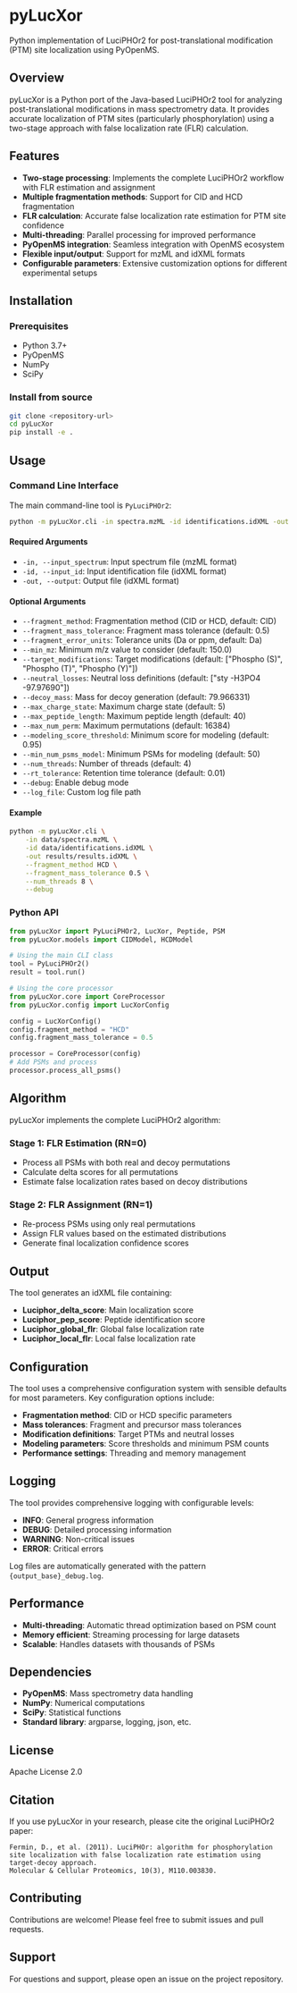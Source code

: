 # pyLucXor

Python implementation of LuciPHOr2 for post-translational modification (PTM) site localization using PyOpenMS.

## Overview

pyLucXor is a Python port of the Java-based LuciPHOr2 tool for analyzing post-translational modifications in mass spectrometry data. It provides accurate localization of PTM sites (particularly phosphorylation) using a two-stage approach with false localization rate (FLR) calculation.

## Features

- **Two-stage processing**: Implements the complete LuciPHOr2 workflow with FLR estimation and assignment
- **Multiple fragmentation methods**: Support for CID and HCD fragmentation
- **FLR calculation**: Accurate false localization rate estimation for PTM site confidence
- **Multi-threading**: Parallel processing for improved performance
- **PyOpenMS integration**: Seamless integration with OpenMS ecosystem
- **Flexible input/output**: Support for mzML and idXML formats
- **Configurable parameters**: Extensive customization options for different experimental setups

## Installation

### Prerequisites

- Python 3.7+
- PyOpenMS
- NumPy
- SciPy

### Install from source

```bash
git clone <repository-url>
cd pyLucXor
pip install -e .
```

## Usage

### Command Line Interface

The main command-line tool is `PyLuciPHOr2`:

```bash
python -m pyLucXor.cli -in spectra.mzML -id identifications.idXML -out results.idXML
```

#### Required Arguments

- `-in, --input_spectrum`: Input spectrum file (mzML format)
- `-id, --input_id`: Input identification file (idXML format)
- `-out, --output`: Output file (idXML format)

#### Optional Arguments

- `--fragment_method`: Fragmentation method (CID or HCD, default: CID)
- `--fragment_mass_tolerance`: Fragment mass tolerance (default: 0.5)
- `--fragment_error_units`: Tolerance units (Da or ppm, default: Da)
- `--min_mz`: Minimum m/z value to consider (default: 150.0)
- `--target_modifications`: Target modifications (default: ["Phospho (S)", "Phospho (T)", "Phospho (Y)"])
- `--neutral_losses`: Neutral loss definitions (default: ["sty -H3PO4 -97.97690"])
- `--decoy_mass`: Mass for decoy generation (default: 79.966331)
- `--max_charge_state`: Maximum charge state (default: 5)
- `--max_peptide_length`: Maximum peptide length (default: 40)
- `--max_num_perm`: Maximum permutations (default: 16384)
- `--modeling_score_threshold`: Minimum score for modeling (default: 0.95)
- `--min_num_psms_model`: Minimum PSMs for modeling (default: 50)
- `--num_threads`: Number of threads (default: 4)
- `--rt_tolerance`: Retention time tolerance (default: 0.01)
- `--debug`: Enable debug mode
- `--log_file`: Custom log file path

#### Example

```bash
python -m pyLucXor.cli \
    -in data/spectra.mzML \
    -id data/identifications.idXML \
    -out results/results.idXML \
    --fragment_method HCD \
    --fragment_mass_tolerance 0.5 \
    --num_threads 8 \
    --debug
```

### Python API

```python
from pyLucXor import PyLuciPHOr2, LucXor, Peptide, PSM
from pyLucXor.models import CIDModel, HCDModel

# Using the main CLI class
tool = PyLuciPHOr2()
result = tool.run()

# Using the core processor
from pyLucXor.core import CoreProcessor
from pyLucXor.config import LucXorConfig

config = LucXorConfig()
config.fragment_method = "HCD"
config.fragment_mass_tolerance = 0.5

processor = CoreProcessor(config)
# Add PSMs and process
processor.process_all_psms()
```

## Algorithm

pyLucXor implements the complete LuciPHOr2 algorithm:

### Stage 1: FLR Estimation (RN=0)
- Process all PSMs with both real and decoy permutations
- Calculate delta scores for all permutations
- Estimate false localization rates based on decoy distributions

### Stage 2: FLR Assignment (RN=1)
- Re-process PSMs using only real permutations
- Assign FLR values based on the estimated distributions
- Generate final localization confidence scores

## Output

The tool generates an idXML file containing:
- **Luciphor_delta_score**: Main localization score
- **Luciphor_pep_score**: Peptide identification score
- **Luciphor_global_flr**: Global false localization rate
- **Luciphor_local_flr**: Local false localization rate

## Configuration

The tool uses a comprehensive configuration system with sensible defaults for most parameters. Key configuration options include:

- **Fragmentation method**: CID or HCD specific parameters
- **Mass tolerances**: Fragment and precursor mass tolerances
- **Modification definitions**: Target PTMs and neutral losses
- **Modeling parameters**: Score thresholds and minimum PSM counts
- **Performance settings**: Threading and memory management

## Logging

The tool provides comprehensive logging with configurable levels:
- **INFO**: General progress information
- **DEBUG**: Detailed processing information
- **WARNING**: Non-critical issues
- **ERROR**: Critical errors

Log files are automatically generated with the pattern `{output_base}_debug.log`.

## Performance

- **Multi-threading**: Automatic thread optimization based on PSM count
- **Memory efficient**: Streaming processing for large datasets
- **Scalable**: Handles datasets with thousands of PSMs

## Dependencies

- **PyOpenMS**: Mass spectrometry data handling
- **NumPy**: Numerical computations
- **SciPy**: Statistical functions
- **Standard library**: argparse, logging, json, etc.

## License

Apache License 2.0

## Citation

If you use pyLucXor in your research, please cite the original LuciPHOr2 paper:

```
Fermin, D., et al. (2011). LuciPHOr: algorithm for phosphorylation site localization with false localization rate estimation using target-decoy approach. 
Molecular & Cellular Proteomics, 10(3), M110.003830.
```

## Contributing

Contributions are welcome! Please feel free to submit issues and pull requests.

## Support

For questions and support, please open an issue on the project repository.